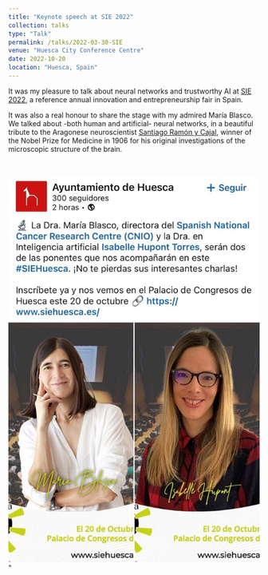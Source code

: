 ```yaml
---
title: "Keynote speech at SIE 2022"
collection: talks
type: "Talk"
permalink: /talks/2022-03-30-SIE
venue: "Huesca City Conference Centre"
date: 2022-10-20
location: "Huesca, Spain"
---
```


It was my pleasure to talk about neural networks and trustworthy AI at [SIE 2022](https://www.siehuesca.es/), a reference annual innovation and entrepreneurship fair in Spain. 

It was also a real honour to share the stage with my admired María Blasco. We talked about -both human and artificial- neural networks, in a beautiful tribute to the Aragonese neuroscientist [Santiago Ramón y Cajal](https://en.wikipedia.org/wiki/Santiago_Ram%C3%B3n_y_Cajal), winner of the Nobel Prize for Medicine in 1906 for his original investigations of the microscopic structure of the brain.

<br> <br/><img src='/images/sie.jpg'>"

